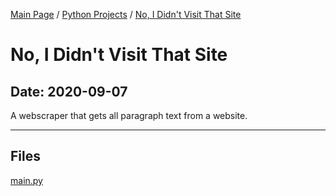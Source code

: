 [Main Page](/) / [Python Projects](/python) / [No, I Didn't Visit That Site](/python/2020-08-05_Vault_2)

# No, I Didn't Visit That Site

## Date: 2020-09-07

A webscraper that gets all paragraph text from a website.

-----

## Files

[main.py](main.py)